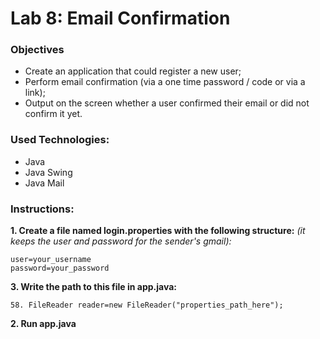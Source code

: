 # Lab 8: Email Confirmation

### Objectives

- Create an application that could register a new user;
- Perform email confirmation (via a one time password / code or via a link);
- Output on the screen whether a user confirmed their email or did not confirm it yet.

### Used Technologies:

- Java
- Java Swing
- Java Mail

### Instructions:
**1. Create a file named login.properties with the following structure:**
*(it keeps the user and password for the sender's gmail):*

```
user=your_username
password=your_password
```
**3. Write the path to this file in app.java:**
```
58. FileReader reader=new FileReader("properties_path_here");
```
**2. Run app.java**


